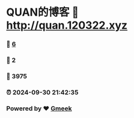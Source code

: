 # QUAN的博客 :link: http://quan.120322.xyz 
### :page_facing_up: [6](http://quan.120322.xyz/tag.html) 
### :speech_balloon: 2 
### :hibiscus: 3975 
### :alarm_clock: 2024-09-30 21:42:35 
### Powered by :heart: [Gmeek](https://github.com/Meekdai/Gmeek)
